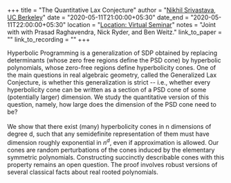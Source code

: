 +++
title = "The Quantitative Lax Conjecture"
author = "<a href="https://math.berkeley.edu/~nikhil/" target="_blank">Nikhil Srivastava, UC Berkeley</a>"
date = "2020-05-11T21:00:00+05:30"
date_end = "2020-05-11T22:00:00+05:30"
location = "<a href="https://bluejeans.com/913829514" target="_blank">Location: Virtual Seminar</a>"
notes = "Joint with with Prasad Raghavendra, Nick Ryder, and Ben Weitz."
link_to_paper = ""
link_to_recording = ""
+++

Hyperbolic Programming is a generalization of SDP obtained by replacing determinants (whose zero free regions
define the PSD cone) by hyperbolic polynomials, whose zero-free regions define hyperbolicity cones. One of the main
questions in real algebraic geometry, called the Generalized Lax Conjecture, is whether this generalization is
strict -- i.e., whether every hyperbolicity cone can be written as a section of a PSD cone of some (potentially larger)
dimension. We study the quantitative version of this question, namely, how large does the dimension of the PSD cone
need to be?
<br><br>
We show that there exist (many) hyperbolicity cones in n dimensions of degree d, such that any semidefinite
representation of them must have dimension roughly exponential in $n^d$, even if approximation is allowed. Our
cones are random perturbations of the cones induced by the elementary symmetric polynomials. Constructing
succinctly describable cones with this property remains an open question. The proof involves robust versions of
several classical facts about real rooted polynomials.